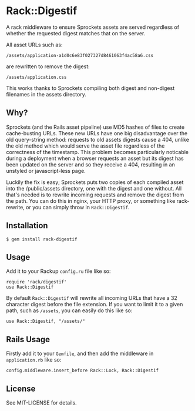 Rack::Digestif
==============

A rack middleware to ensure Sprockets assets are served regardless of whether the requested digest matches that on the server.

All asset URLs such as:

    /assets/application-a1d0c6e83f027327d8461063f4ac58a6.css

are rewritten to remove the digest:

    /assets/application.css

This works thanks to Sprockets compiling both digest and non-digest filenames in the assets directory.

Why?
----

Sprockets (and the Rails asset pipeline) use MD5 hashes of files to create cache-busting URLs. These new URLs have one big disadvantage over the old query-string method: requests to old assets digests cause a 404, unlike the old method which would serve the asset file regardless of the correctness of the timestamp. This problem becomes particularly noticable during a deployment when a browser requests an asset but its digest has been updated on the server and so they receive a 404, resulting in an unstyled or javascript-less page.

Luckily the fix is easy; Sprockets puts two copies of each compiled asset into the /public/assets directory, one with the digest and one without. All that's needed is to rewrite incoming requests and remove the digest from the path. You can do this in nginx, your HTTP proxy, or something like rack-rewrite, or you can simply throw in `Rack::Digestif`.

Installation
------------

    $ gem install rack-digestif
    
Usage
-----

Add it to your Rackup `config.ru` file like so:

    require 'rack/digestif'
    use Rack::Digestif

By default `Rack::Digestif` will rewrite all incoming URLs that have a 32 character digest before the file extension. If you want to limit it to a given path, such as `/assets`, you can easily do this like so:

    use Rack::Digestif, "/assets/"


Rails Usage
-----------

Firstly add it to your `Gemfile`, and then add the middleware in `application.rb` like so:

    config.middleware.insert_before Rack::Lock, Rack::Digestif


License
-------

See MIT-LICENSE for details.